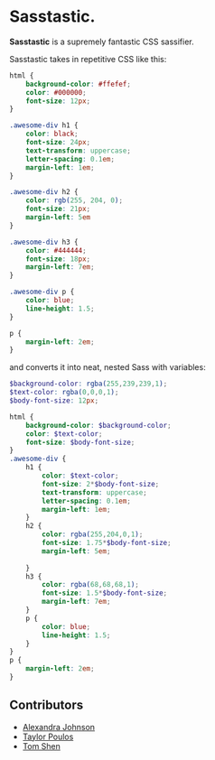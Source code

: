 # Sasstastic.
**Sasstastic** is a supremely fantastic CSS sassifier.

Sasstastic takes in repetitive CSS like this:
```CSS
html {
    background-color: #ffefef;
    color: #000000;
    font-size: 12px;
}

.awesome-div h1 {
    color: black;
    font-size: 24px;
    text-transform: uppercase;
    letter-spacing: 0.1em;
    margin-left: 1em;
}

.awesome-div h2 {
    color: rgb(255, 204, 0);
    font-size: 21px;
    margin-left: 5em
}

.awesome-div h3 {
    color: #444444;
    font-size: 18px;
    margin-left: 7em;
}

.awesome-div p {
    color: blue;
    line-height: 1.5;
}

p {
    margin-left: 2em;
}
```
and converts it into neat, nested Sass with variables:
```SCSS
$background-color: rgba(255,239,239,1);
$text-color: rgba(0,0,0,1);
$body-font-size: 12px;

html {
    background-color: $background-color;
    color: $text-color;
    font-size: $body-font-size;
}
.awesome-div {
    h1 {
        color: $text-color;
        font-size: 2*$body-font-size;
        text-transform: uppercase;
        letter-spacing: 0.1em;
        margin-left: 1em;
    }
    h2 {
        color: rgba(255,204,0,1);
        font-size: 1.75*$body-font-size;
        margin-left: 5em;
        
    }
    h3 {
        color: rgba(68,68,68,1);
        font-size: 1.5*$body-font-size;
        margin-left: 7em;
    }
    p {
        color: blue;
        line-height: 1.5;
    }
}
p {
    margin-left: 2em;
}
```
## Contributors
* [Alexandra Johnson](https://github.com/alexandraj777)
* [Taylor Poulos](http://www.tpoulos.me/)
* [Tom Shen](http://www.tomshen.me/)
